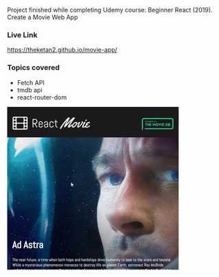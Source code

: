Project finished while completing Udemy course: Beginner React (2019). Create a Movie Web App

### Live Link

https://theketan2.github.io/movie-app/

### Topics covered

- Fetch API
- tmdb api
- react-router-dom

![alt text](screen/screen.gif)
